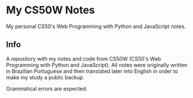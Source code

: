 # My CS50W Notes

My personal CS50's Web Programming with Python and JavaScript notes.

## Info

A repository with my notes and code from CS50W (CS50's Web Programming with Python and JavaScript). All notes were originally written in Brazilian Portuguese and then translated later into English in order to make my study a public backup.

Grammatical errors are expected.

